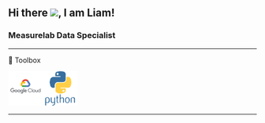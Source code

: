 Hi there <img src="https://raw.githubusercontent.com/MartinHeinz/MartinHeinz/master/wave.gif" width="30px">, I am Liam!
--------
### Measurelab Data Specialist
--------

🧰 Toolbox

<img src="https://github.com/devicons/devicon/blob/master/icons/googlecloud/googlecloud-original-wordmark.svg" alt="Google Cloud Logo" width="70" height="70"/><img src="https://github.com/devicons/devicon/blob/master/icons/python/python-original-wordmark.svg" alt="Python Logo" width="70" height="70"/>

--------
